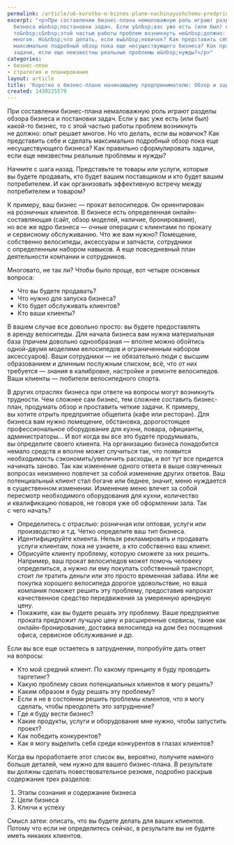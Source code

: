```yaml
---
permalink: /article/u6-korotko-o-biznes-plane-nachinayushchemu-predprinimatelyu-obzor-i-zadachi
excerpt: "<p>При составлении бизнес-плана немаловажную роль играют разделы обзора
  бизнеса и&nbsp;постановки задач. Если у&nbsp;вас уже есть (или был) какой-то бизнес,
  то&nbsp;с&nbsp;этой частью работы проблем возникнуть не&nbsp;должно: опыт решает
  многое. Но&nbsp;что делать, если вы&nbsp;новичок? Как представить себе и&nbsp;сделать
  максимально подробный обзор пока еще несуществующего бизнеса? Как правильно сформулировать
  задачи, если еще неизвестны реальные проблемы и&nbsp;нужды?</p>"
categories:
- бизнес-план
- стратегия и планирование
layout: article
title: 'Коротко о бизнес-плане начинающему предпринимателю: Обзор и задачи'
created: 1430225579
---
```

При составлении бизнес-плана немаловажную роль играют разделы обзора бизнеса и постановки задач. Если у вас уже есть (или был) какой-то бизнес, то с этой частью работы проблем возникнуть не должно: опыт решает многое. Но что делать, если вы новичок? Как представить себе и сделать максимально подробный обзор пока еще несуществующего бизнеса? Как правильно сформулировать задачи, если еще неизвестны реальные проблемы и нужды?

Начните с шага назад. Представьте те товары или услуги, которые вы будете продавать, кто будет вашим поставщиком и кто будет вашим потребителем. И как организовать эффективную встречу между потребителем и товаром?

К примеру, ваш бизнес — прокат велосипедов. Он ориентирован на розничных клиентов. В бизнесе есть определенная онлайн-составляющая (сайт, обзор моделей, наличие, бронирование), но все же ядро бизнеса — очные операции с клиентами по прокату и сервисному обслуживанию. Что же вам нужно? Помещение, собственно велосипеды, аксессуары и запчасти, сотрудники с определенным набором навыков. А еще повседневный план деятельности компании и сотрудников.

Многовато, не так ли? Чтобы было проще, вот четыре основных вопроса:

 *  Что вы будете продавать?
 *  Что нужно для запуска бизнеса?
 *  Кто будет обслуживать клиентов?
 *  Кто ваши клиенты?

В вашем случае все довольно просто: вы будете предоставлять в аренду велосипеды. Для начала бизнеса вам нужна материальная база (причем довольно однообразная — вполне можно обойтись одной-двумя моделями велосипедов и ограниченным набором аксессуаров). Ваши сотрудники — не обязательно люди с высшим образованием и длинным послужным списком; всё, что от них требуется — знания в калибровке, настройке и ремонте велосипедов. Ваши клиенты — любители велосипедного спорта.

В других отраслях бизнеса при ответе на вопросы могут возникнуть трудности. Чем сложнее сам бизнес, тем сложнее составить бизнес-план, продумать обзор и проставить четкие задачи. К примеру, вы хотите отрыть предприятие общепита (кафе или ресторан). Для бизнеса вам нужно помещение, обстановка, дорогостоящее профессиональное оборудование для кухни, повара, официанты, администраторы... И вот когда вы все это будете продумывать, вы определите своего клиента. На организацию бизнеса понадобится немало средств и вполне может случиться так, что появится необходимость сэкономить/увеличить расходы, и вот тут все придется начинать заново. Так как изменение одного ответа в выше озвученных вопросах неизменно повлечет за собой изменение других ответов. Ваш потенциальный клиент стал богаче или беднее, значит, меню нуждается в существенном изменении. Изменение меню влечет за собой пересмотр необходимого оборудования для кухни, количество и квалификацию поваров, не говоря уже об оформлении зала. Так с чего начать?

 *  Определитесь с отраслью: розничная или оптовая, услуги или производство и т.д. Четко определите ваш тип бизнеса.
 *  Идентифицируйте клиента. Нельзя рекламировать и продавать услуги клиентам, пока не узнаете, а кто собственно ваш клиент.
 *  Обрисуйте клиенту проблему, которую сможете за них решить. Например, ваш прокат велосипедов может помочь человеку определиться, а нужно ли ему покупать собственный транспорт, стоит ли тратить деньги или это просто временная забава. Или же покупка хорошего велосипеда дорогое удовольствие, но ваша компания поможет решить эту проблему, предоставив напрокат качественное средство передвижения за умеренную арендную цену.
 *  Покажите, как вы будете решать эту проблему. Ваше предприятие проката предложит лучшую цену и расширенные сервисы, такие как онлайн-бронирование, доставка велосипеда на дом без посещения офиса, сервисное обслуживание и др.

Если вы все еще остаетесь в затруднении, попробуйте дать ответ на вопросы:

 *  Кто мой средний клиент. По какому принципу я буду проводить таргетинг?
 *  Какую проблему своих потенциальных клиентов я могу решить?
 *  Каким образом я буду решать эту проблему?
 *  Если я не в состоянии решить проблемы клиентов, что я могу сделать, чтобы преодолеть это затруднение?
 *  Где я буду вести бизнес?
 *  Какие продукты, услуги и оборудование мне нужно, чтобы запустить проект?
 *  Как победить конкурентов?
 *  Как я могу выделить себя среди конкурентов в глазах клиентов?

  
Когда вы проработаете этот список вы, вероятно, получите намного больше деталей, чем нужно для вашего бизнес-плана. В результате вы должны сделать повествовательное резюме, подробно раскрыв содержание трех разделов:

1.  Этапы сознания и содержание бизнеса
2.  Цели бизнеса
3.  Ключи к успеху

Смысл затеи: описать, что вы будете делать для ваших клиентов. Потому что если не определитесь сейчас, в результате вы не будете иметь никаких клиентов.
